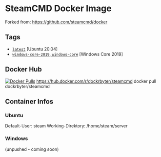 # SteamCMD Docker Image
Forked from: https://github.com/steamcmd/docker

## Tags
*   [`latest`](dockerfiles/ubuntu-20/Dockerfile) [Ubuntu 20.04]
*   [`windows-core-2019`, `windows-core`](dockerfiles/windows-core-2019/Dockerfile) [Windows Core 2019]

## Docker Hub
[![Docker Pulls](https://img.shields.io/docker/pulls/dockrbyter/steamcmd.svg)](https://hub.docker.com/r/dockrbyter/steamcmd)
https://hub.docker.com/r/dockrbyter/steamcmd
docker pull dockrbyter/steamcmd

## Container Infos
### Ubuntu
Default-User: steam
Working-Direktory: /home/steam/server

### Windows
(unpushed - coming soon)
